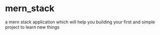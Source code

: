 # mern_stack
a mern stack application which will help you building your first and simple project to learn new things
